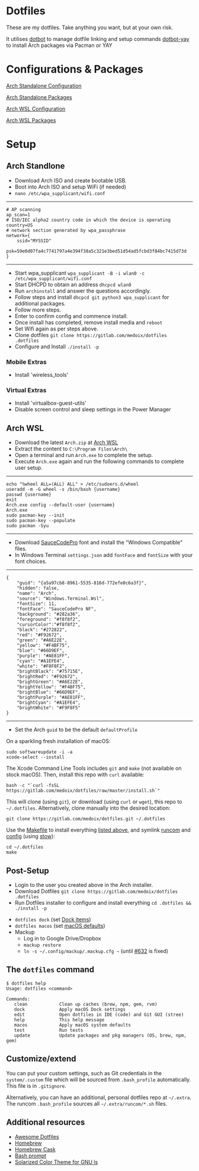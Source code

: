 # Dotfiles

These are my dotfiles. Take anything you want, but at your own risk.

It utilises 
[dotbot](https://github.com/anishathalye/dotbot) to manage dotfile linking and setup commands
[dotbot-yay](https://github.com/OxSon/dotbot-yay) to install Arch packages via Pacman or YAY

# Configurations & Packages
[Arch Standalone Configuration](./config_arch.conf.yaml)

[Arch Standalone Packages](./packages_arch.conf.yaml)

[Arch WSL Configuration](./config_wsl.conf.yaml)

[Arch WSL Packages](./packages_wsl.conf.yaml)

# Setup
## Arch Standlone
- Download Arch ISO and create bootable USB.
- Boot into Arch ISO and setup WiFi (if needed) 
- `nano /etc/wpa_supplicant/wifi.conf`

---
    # AP scanning
    ap_scan=1
    # ISO/IEC alpha2 country code in which the device is operating
    country=US
    # network section generated by wpa_passphrase
    network={
        ssid="MYSSID"
        psk=59e0d07fa4c7741797a4e394f38a5c321e3bed51d54ad5fcbd3f84bc7415d73d
    }
---
- Start wpa_supplicant `wpa_supplicant -B -i wlan0 -c /etc/wpa_supplicant/wifi.conf`
- Start DHCPD to obtain an address `dhcpcd wlan0`
- Run `archinstall` and answer the questions accordingly.
- Follow steps and install `dhcpcd git python3 wpa_supplicant` for additional packages.
- Follow more steps.
- Enter to confirm config and commence install.
- Once install has completed, remove install media and `reboot`
- Set Wifi again as per steps above.
- Clone dotfiles `git clone https://gitlab.com/medoix/dotfiles .dotfiles`
- Configure and Install `./install -p`

### Mobile Extras
- Install 'wireless_tools'

### Virtual Extras
- Install 'virtualbox-guest-utils'
- Disable screen control and sleep settings in the Power Manager

## Arch WSL
- Download the latest `Arch.zip` at [Arch WSL](https://github.com/yuk7/ArchWSL/releases/)
- Extract the content to `C:\Program Files\Arch\`
- Open a terminal and run `Arch.exe` to complete the setup.
- Execute `Arch.exe` again and run the following commands to complete user setup.

---
    echo "%wheel ALL=(ALL) ALL" > /etc/sudoers.d/wheel
    useradd -m -G wheel -s /bin/bash {username}
    passwd {username}
    exit
    Arch.exe config --default-user {username}
    Arch.exe
    sudo pacman-key --init
    sudo pacman-key --populate
    sudo pacman -Syu
---

- Download [SauceCodePro](https://github.com/ryanoasis/nerd-fonts/releases/download/v2.1.0/SourceCodePro.zip) font and install the "Windows Compatible" files.
- In Windows Terminal `settings.json` add `fontFace` and `fontSize` with your font choices.

---
    {
        "guid": "{a5a97cb8-8961-5535-816d-772efe0c6a3f}",
        "hidden": false,
        "name": "Arch",
        "source": "Windows.Terminal.Wsl",
        "fontSize": 11,
        "fontFace": "SauceCodePro NF",
        "background": "#282a36",
        "foreground": "#f8f8f2",
        "cursorColor":"#f8f8f2",
        "black": "#272822",
        "red": "#F92672",
        "green": "#A6E22E",
        "yellow": "#F4BF75",
        "blue": "#66D9EF",
        "purple": "#AE81FF",
        "cyan": "#A1EFE4",
        "white": "#F8F8F2",
        "brightBlack": "#75715E",
        "brightRed": "#F92672",
        "brightGreen": "#A6E22E",
        "brightYellow": "#F4BF75",
        "brightBlue": "#66D9EF",
        "brightPurple": "#AE81FF",
        "brightCyan": "#A1EFE4",
        "brightWhite": "#F9F8F5"
    }
---
- Set the Arch `guid` to be the default `defaultProfile`




On a sparkling fresh installation of macOS:

    sudo softwareupdate -i -a
    xcode-select --install

The Xcode Command Line Tools includes `git` and `make` (not available on stock macOS).
Then, install this repo with `curl` available:

    bash -c "`curl -fsSL https://gitlab.com/medoix/dotfiles/raw/master/install.sh`"

This will clone (using `git`), or download (using `curl` or `wget`), this repo to `~/.dotfiles`. Alternatively, clone manually into the desired location:

    git clone https://gitlab.com/medoix/dotfiles.git ~/.dotfiles

Use the [Makefile](./Makefile) to install everything [listed above](#package-overview), and symlink [runcom](./runcom) and [config](./config) (using [stow](https://www.gnu.org/software/stow/)):

    cd ~/.dotfiles
    make

## Post-Setup

- Login to the user you created above in the Arch installer.
- Download Dotfiles `git clone https://gitlab.com/medoix/dotfiles .dotfiles`
- Run Dotfiles installer to configure and install everything `cd .dotfiles && ./install -p`

* `dotfiles dock` (set [Dock items](./macos/dock.sh))
* `dotfiles macos` (set [macOS defaults](./macos/defaults.sh))
* Mackup
	* Log in to Google Drive/Dropbox
	* `mackup restore`
	* `ln -s ~/.config/mackup/.mackup.cfg ~` (until [#632](https://github.com/lra/mackup/pull/632) is fixed)

## The `dotfiles` command

    $ dotfiles help
    Usage: dotfiles <command>

    Commands:
       clean            Clean up caches (brew, npm, gem, rvm)
       dock             Apply macOS Dock settings
       edit             Open dotfiles in IDE (code) and Git GUI (stree)
       help             This help message
       macos            Apply macOS system defaults
       test             Run tests
       update           Update packages and pkg managers (OS, brew, npm, gem)

## Customize/extend

You can put your custom settings, such as Git credentials in the `system/.custom` file which will be sourced from `.bash_profile` automatically. This file is in `.gitignore`.

Alternatively, you can have an additional, personal dotfiles repo at `~/.extra`. The runcom `.bash_profile` sources all `~/.extra/runcom/*.sh` files.

## Additional resources

- [Awesome Dotfiles](https://github.com/webpro/awesome-dotfiles)
- [Homebrew](https://brew.sh)
- [Homebrew Cask](http://caskroom.io)
- [Bash prompt](https://wiki.archlinux.org/index.php/Color_Bash_Prompt)
- [Solarized Color Theme for GNU ls](https://github.com/seebi/dircolors-solarized)
